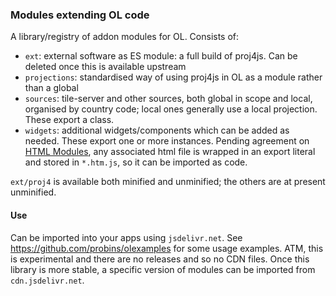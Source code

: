 ### Modules extending OL code

A library/registry of addon modules for OL. Consists of:
* `ext`: external software as ES module: a full build of proj4js. Can be deleted once this is available upstream
* `projections`: standardised way of using proj4js in OL as a module rather than a global
* `sources`: tile-server and other sources, both global in scope and local, organised by country code; local ones generally use a local projection. These export a class.
* `widgets`: additional widgets/components which can be added as needed. These export one or more instances. Pending agreement on [HTML Modules](https://github.com/w3c/webcomponents/issues/645), any associated html file is wrapped in an export literal and stored in `*.htm.js`, so it can be imported as code.

`ext/proj4` is available both minified and unminified; the others are at present unminified. 

#### Use
Can be imported into your apps using `jsdelivr.net`. See https://github.com/probins/olexamples for some usage examples. ATM, this is experimental and there are no releases and so no CDN files. Once this library is more stable, a specific version of modules can be imported from `cdn.jsdelivr.net`.
